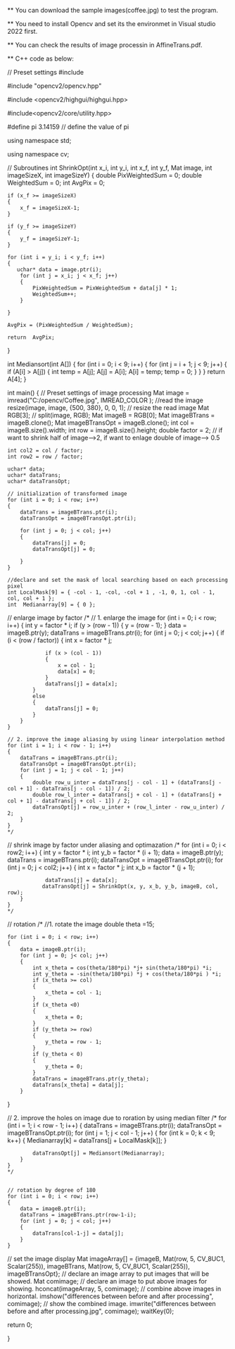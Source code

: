** You can download the sample images(coffee.jpg) to test the program.

** You need to install Opencv and set its the environmet in Visual studio 2022 first.

** You can check the results of image processin in AffineTrans.pdf.

** C++ code as below:

// Preset settings
#include <iostream>

#include "opencv2/opencv.hpp"

#include <opencv2/highgui/highgui.hpp>

#include<opencv2/core/utility.hpp>

#define pi  3.14159 // define the value of pi

using namespace std;

using namespace cv;

// Subroutines
int ShrinkOpt(int x_i, int y_i, int x_f, int y_f, Mat image, int imageSizeX, int imageSizeY)
{
    double PixWeightedSum = 0;
    double WeightedSum = 0;
    int AvgPix = 0;

    if (x_f >= imageSizeX)
    {
        x_f = imageSizeX-1;
    }

    if (y_f >= imageSizeY)
    {
        y_f = imageSizeY-1;
    }
    
    for (int i = y_i; i < y_f; i++)
    {
       uchar* data = image.ptr(i);
        for (int j = x_i; j < x_f; j++)
        {
            PixWeightedSum = PixWeightedSum + data[j] * 1;
            WeightedSum++;
        }

    }

    AvgPix = (PixWeightedSum / WeightedSum);
    
    return  AvgPix;
}

int Mediansort(int A[])
{
    for (int i = 0; i < 9; i++)
    {
        for (int j = i + 1; j < 9; j++)
        {
            if (A[i] > A[j])
            {
                int  temp = A[j];
                A[j] = A[i];
                A[i] = temp;
                temp = 0;
            }
        }
    }
    return A[4];
}

int main()
{
    // Preset settings of image processing
    Mat  image = imread("C:/opencv/Coffee.jpg", IMREAD_COLOR ); //read the image
    resize(image, image, {500, 380}, 0, 0, 1); // resize the read image
    Mat RGB[3]; // 
    split(image, RGB);
    Mat imageB = RGB[0];
    Mat imageBTrans = imageB.clone();
    Mat imageBTransOpt = imageB.clone();
    int col = imageB.size().width;
    int row = imageB.size().height;
    double  factor = 2; // if want to shrink half of image-->2, if want to enlage double of image--> 0.5
  
    int col2 = col / factor;
    int row2 = row / factor;
    
    uchar* data;
    uchar* dataTrans;
    uchar* dataTransOpt;

    // initialization of transformed image
    for (int i = 0; i < row; i++)
    {
        dataTrans = imageBTrans.ptr(i);
        dataTransOpt = imageBTransOpt.ptr(i);
  
        for (int j = 0; j < col; j++)
        {
            dataTrans[j] = 0;
            dataTransOpt[j] = 0;
          
        }
    }
    
    //declare and set the mask of local searching based on each processing pixel
    int LocalMask[9] = { -col - 1, -col, -col + 1 , -1, 0, 1, col - 1, col, col + 1 }; 
    int  Medianarray[9] = { 0 };

// enlarge image by factor 
    /*
   // 1. enlarge the image
    for (int i = 0; i < row; i++)
    {
        int y = factor * i;
        if (y > (row - 1))
        {
            y = (row - 1);
        }
        data = imageB.ptr(y);
        dataTrans = imageBTrans.ptr(i);
        for (int j = 0; j < col; j++)
        {
            if (i < (row / factor))
            {
                int x = factor * j;

                if (x > (col - 1))
                {
                    x = col - 1;
                    data[x] = 0;
                }
                dataTrans[j] = data[x];
            }
            else
            {
                dataTrans[j] = 0;
            }
        }
    }

    // 2. improve the image aliasing by using linear interpolation method 
    for (int i = 1; i < row - 1; i++)
    {
        dataTrans = imageBTrans.ptr(i);
        dataTransOpt = imageBTransOpt.ptr(i);
        for (int j = 1; j < col - 1; j++)
        {
            double row_u_inter = dataTrans[j - col - 1] + (dataTrans[j - col + 1] - dataTrans[j - col - 1]) / 2;
            double row_l_inter = dataTrans[j + col - 1] + (dataTrans[j + col + 1] - dataTrans[j + col - 1]) / 2;
            dataTransOpt[j] = row_u_inter + (row_l_inter - row_u_inter) / 2;
        }
    }
    */

// shrink image by factor under aliasing and optimazation
    /*
    for (int i = 0; i < row2;  i++)
    {
        int y = factor * i;
        int y_b = factor * (i + 1);
        data = imageB.ptr(y);
        dataTrans = imageBTrans.ptr(i);
        dataTransOpt = imageBTransOpt.ptr(i);
        for (int j = 0; j < col2;  j++)
        {
                int x = factor * j;
                int x_b = factor * (j + 1);

                dataTrans[j] = data[x];
               dataTransOpt[j] = ShrinkOpt(x, y, x_b, y_b, imageB, col, row);
        }
    }
    */


// rotation
    /*
    //1. rotate the image
    double theta =15;
  
    for (int i = 0; i < row; i++)
    {
        data = imageB.ptr(i);
        for (int j = 0; j< col; j++)
        {
            int x_theta = cos(theta/180*pi) *j+ sin(theta/180*pi) *i;
            int y_theta = -sin(theta/180*pi) *j + cos(theta/180*pi ) *i;
            if (x_theta >= col)
            {
                x_theta = col - 1;
            }
            if (x_theta <0)
            {
                x_theta = 0;
            }
            if (y_theta >= row)
            {
                y_theta = row - 1;
            }
            if (y_theta < 0)
            {
                y_theta = 0;
            }
            dataTrans = imageBTrans.ptr(y_theta);
            dataTrans[x_theta] = data[j];
        }

   }
   
   
// 2. improve the holes on image due to roration by using median filter
    /*
    for (int i = 1; i < row - 1; i++)
    {
        dataTrans = imageBTrans.ptr(i);
        dataTransOpt = imageBTransOpt.ptr(i);
        for (int j = 1; j < col - 1; j++)
        {
            for (int k = 0; k < 9; k++)
            {
                Medianarray[k] = dataTrans[j + LocalMask[k]];
            }

            dataTransOpt[j] = Mediansort(Medianarray);
        }
    }
    */


    // rotation by degree of 180
    for (int i = 0; i < row; i++)
    {
        data = imageB.ptr(i);
        dataTrans = imageBTrans.ptr(row-1-i);
        for (int j = 0; j < col; j++)
        {
            dataTrans[col-1-j] = data[j];
        }
    }

// set the image display
 Mat imageArray[] = {imageB, Mat(row, 5, CV_8UC1, Scalar(255)), imageBTrans, Mat(row, 5, CV_8UC1, Scalar(255)), imageBTransOpt}; // declare an image array to put images that will be showed.
 Mat comimage; // declare an image to put above images for showing.
 hconcat(imageArray, 5, comimage); // combine above images in horizontal.
 imshow("differences between before and after processing", comimage); // show the combined image.
 imwrite("differences between before and after processing.jpg", comimage);
 waitKey(0);
 
 return 0;

 }
 
